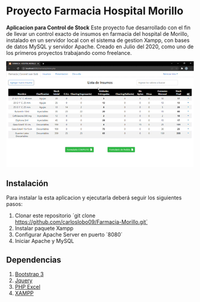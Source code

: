 # Proyecto Farmacia Hospital Morillo

**Aplicacion para Control de Stock** Este proyecto fue desarrollado con el fin de llevar un control exacto de insumos en farmacia del hospital de Morillo, instalado en un servidor local con el sistema de gestion Xampp, con bases de datos MySQL  y servidor Apache. Creado en Julio del 2020, como uno de los primeros proyectos trabajando como freelance.


![](FARMACIA-HOSPITAL-MORILLO.gif)

## Instalación

Para instalar la esta aplicacion y ejecutarla deberá seguir los siguientes pasos:

 1. Clonar este repositorio ´git clone https://github.com/carloslobo09/Farmacia-Morillo.git´
 2. Instalar paquete Xampp
 3. Configurar Apache Server en puerto ´8080´
 4. Iniciar Apache y MySQL

## Dependencias
 1. [Bootstrap 3](https://getbootstrap.com/)
 2. [Jquery](https://https://jquery.com/)
 3. [PHP Excel](https://github.com/PHPOffice/PHPExcel)
 4. [XAMPP](https://www.apachefriends.org/es/index.html)

